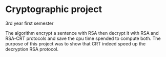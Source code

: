 # Cryptographic project
 3rd year first semester
 

The algorithm encrypt a sentence with RSA then decrypt it with RSA and RSA-CRT protocols and save the cpu time spended to compute both.
The purpose of this project was to show that CRT indeed speed up the decryption RSA protocol.
